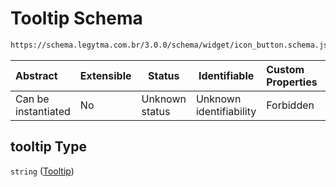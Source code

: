 # Tooltip Schema

```txt
https://schema.legytma.com.br/3.0.0/schema/widget/icon_button.schema.json#/properties/tooltip
```




| Abstract            | Extensible | Status         | Identifiable            | Custom Properties | Additional Properties | Access Restrictions | Defined In                                                                                   |
| :------------------ | ---------- | -------------- | ----------------------- | :---------------- | --------------------- | ------------------- | -------------------------------------------------------------------------------------------- |
| Can be instantiated | No         | Unknown status | Unknown identifiability | Forbidden         | Allowed               | none                | [icon_button.schema.json\*](../schema/widget/icon_button.schema.json) |

## tooltip Type

`string` ([Tooltip](icon_button-properties-tooltip.md))
